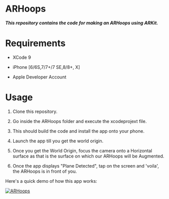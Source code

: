 # ARHoops

***This repository contains the code for making an ARHoops using ARKit.***

# Requirements

* XCode 9

* iPhone [6/6S,7/7+/7 SE,8/8+, X]

* Apple Developer Account


# Usage

1. Clone this repository.

2. Go inside the ARHoops folder and execute the xcodeprojext file.

3. This should build the code and install the app onto your phone.

4. Launch the app till you get the world origin.

5. Once you get the World Origin, focus the camera onto a Horizontal surface as that is the surface on which our ARHoops will be Augmented.

6. Once the app displays "Plane Detected", tap on the screen and 'voila', the ARHoops is in front of you.

Here's a quick demo of how this app works:

[![ARHoops](https://img.youtube.com/vi/N3ZuFIbfPTU/0.jpg)](https://www.youtube.com/watch?v=N3ZuFIbfPTU)

